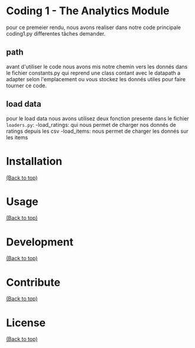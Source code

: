 # Coding 1 - The Analytics Module
pour ce premeier rendu, nous avons realiser dans notre code principale coding1.py differentes tâches demander.

## path
avant d'utiliser le code nous avons mis notre chemin vers les donnés dans le fichier constants.py qui reprend une class contant avec le datapath a adapter selon l'emplacement ou vous stockez les donnés utiles pour faire tourner ce code.

## load data
pour le load data nous avons utilisez deux fonction presente dans le fichier `loaders.py`:
-load_ratings: qui nous permet de charger nos donnés de ratings depuis les csv
-load_items: nous permet de charger les donnés sur les items 



# Installation
[(Back to top)](#table-of-contents)

# Usage
[(Back to top)](#table-of-contents)

# Development
[(Back to top)](#table-of-contents)

# Contribute
[(Back to top)](#table-of-contents)

# License
[(Back to top)](#table-of-contents)
